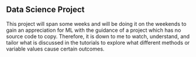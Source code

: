 ## Data Science Project

This project will span some weeks and will be doing it on the weekends to gain an appreciation for ML with the guidance of a project which has no source code to copy. Therefore, it is down to me to watch, understand, and tailor what is discussed in the tutorials to explore what different methods or variable values cause certain outcomes.


